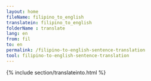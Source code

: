 ```yaml
---
layout: home
fileName: filipino_to_english
translatein: filipino_to_english
folderName : translate
lang: en
from: fil
to: en
permalink: /filipino-to-english-sentence-translation
tool: filipino-to-english-sentence-translation
---
```

{% include section/translateinto.html %}